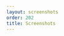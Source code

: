 ```yaml
---
layout: screenshots
order: 202
title: Screenshots
---
```

  <a href="/resources/gextractwinicons/archive/latest/english/main.png"
    data-caption="Main window"></a>
  <a href="/resources/gextractwinicons/archive/latest/english/shortcuts.png"
    data-caption="Shortcuts dialog"></a>
  <a href="/resources/gextractwinicons/archive/latest/english/about.png"
    data-caption="About dialog"></a>
